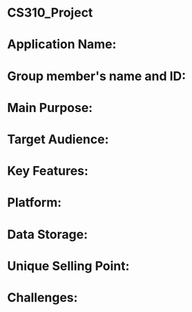 # CS310_Project

# Application Name:

# Group member's name and ID:

# Main Purpose: 

# Target Audience: 

# Key Features: 

# Platform: 

# Data Storage: 

# Unique Selling Point: 

# Challenges: 